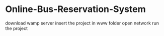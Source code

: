 # Online-Bus-Reservation-System
download wamp server
insert the project in www folder 
open network 
run the project
